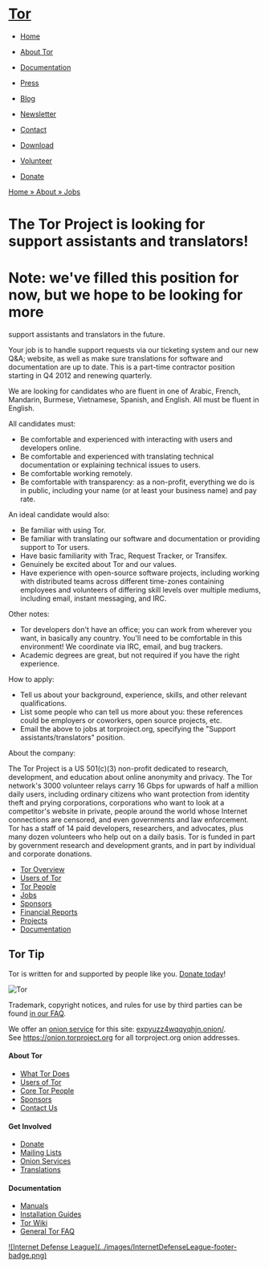 # [Tor](../index.html.en)

  * [Home](../index.html.en)
  * [About Tor](../about/overview.html.en)
  * [Documentation](../docs/documentation.html.en)
  * [Press](../press/press.html.en)
  * [Blog](https://blog.torproject.org/blog/)
  * [Newsletter](https://newsletter.torproject.org)
  * [Contact](../about/contact.html.en)

  * [Download](../download/download-easy.html.en)
  * [Volunteer](../getinvolved/volunteer.html.en)
  * [Donate](../donate/donate-button.html.en)

[Home » ](../index.html.en) [About » ](../about/overview.html.en)
[Jobs](../about/jobs.html.en)

# The Tor Project is looking for support assistants and translators!

# Note: we've filled this position for now, but we hope to be looking for more
support assistants and translators in the future.

Your job is to handle support requests via our ticketing system and our new
Q&A; website, as well as make sure translations for software and documentation
are up to date. This is a part-time contractor position starting in Q4 2012
and renewing quarterly.

We are looking for candidates who are fluent in one of Arabic, French,
Mandarin, Burmese, Vietnamese, Spanish, and English. All must be fluent in
English.

All candidates must:

  * Be comfortable and experienced with interacting with users and developers online.
  * Be comfortable and experienced with translating technical documentation or explaining technical issues to users.
  * Be comfortable working remotely.
  * Be comfortable with transparency: as a non-profit, everything we do is in public, including your name (or at least your business name) and pay rate.

An ideal candidate would also:

  * Be familiar with using Tor.
  * Be familiar with translating our software and documentation or providing support to Tor users.
  * Have basic familiarity with Trac, Request Tracker, or Transifex.
  * Genuinely be excited about Tor and our values.
  * Have experience with open-source software projects, including working with distributed teams across different time-zones containing employees and volunteers of differing skill levels over multiple mediums, including email, instant messaging, and IRC.

Other notes:

  * Tor developers don't have an office; you can work from wherever you want, in basically any country. You'll need to be comfortable in this environment! We coordinate via IRC, email, and bug trackers.
  * Academic degrees are great, but not required if you have the right experience.

How to apply:

  * Tell us about your background, experience, skills, and other relevant qualifications.
  * List some people who can tell us more about you: these references could be employers or coworkers, open source projects, etc.
  * Email the above to jobs at torproject.org, specifying the "Support assistants/translators" position.

About the company:  
  
The Tor Project is a US 501(c)(3) non-profit dedicated to research,
development, and education about online anonymity and privacy. The Tor
network's 3000 volunteer relays carry 16 Gbps for upwards of half a million
daily users, including ordinary citizens who want protection from identity
theft and prying corporations, corporations who want to look at a competitor's
website in private, people around the world whose Internet connections are
censored, and even governments and law enforcement. Tor has a staff of 14 paid
developers, researchers, and advocates, plus many dozen volunteers who help
out on a daily basis. Tor is funded in part by government research and
development grants, and in part by individual and corporate donations.

  * [Tor Overview](../about/overview.html.en)
  * [Users of Tor](../about/torusers.html.en)
  * [Tor People](../about/corepeople.html.en)
  * [Jobs](../about/jobs.html.en)
  * [Sponsors](../about/sponsors.html.en)
  * [Financial Reports](../about/financials.html.en)
  * [Projects](../projects/projects.html.en)
  * [Documentation](../docs/documentation.html.en)

## Tor Tip

Tor is written for and supported by people like you. [Donate
today](../donate/donate.html.en)!

![Tor](../images/onion.jpg)

Trademark, copyright notices, and rules for use by third parties can be found
[in our FAQ](../docs/trademark-faq.html.en).

We offer an [onion service](https://www.torproject.org/docs/hidden-services)
for this site: [expyuzz4wqqyqhjn.onion/](http://expyuzz4wqqyqhjn.onion/).  
See <https://onion.torproject.org> for all torproject.org onion addresses.

#### About Tor

  * [What Tor Does](../about/overview.html.en)
  * [Users of Tor](../about/torusers.html.en)
  * [Core Tor People](../about/corepeople.html.en)
  * [Sponsors](../about/sponsors.html.en)
  * [Contact Us](../about/contact.html.en)

#### Get Involved

  * [Donate](../donate/donate-foot.html.en)
  * [Mailing Lists](../docs/documentation.html.en#MailingLists)
  * [Onion Services](../docs/onion-services.html.en)
  * [Translations](../getinvolved/translation.html.en)

#### Documentation

  * [Manuals](../docs/tor-manual.html.en)
  * [Installation Guides](../docs/documentation.html.en)
  * [Tor Wiki](https://trac.torproject.org/projects/tor/wiki/)
  * [General Tor FAQ](../docs/faq.html.en)

[![Internet Defense League](../images/InternetDefenseLeague-footer-
badge.png)](https://internetdefenseleague.org/)

